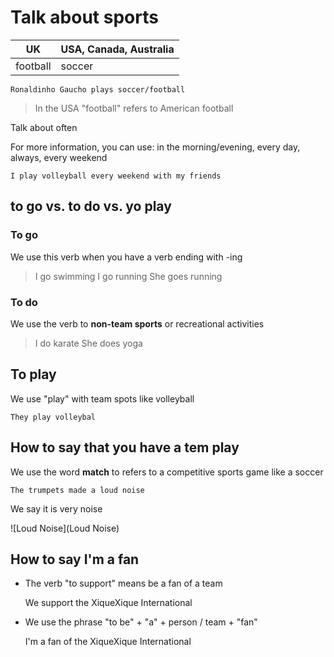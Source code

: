 # Talk about sports

| UK       | USA, Canada, Australia |
|----------|------------------------|
| football  | soccer                 |

    Ronaldinho Gaucho plays soccer/football
    
> In the USA "football" refers to American football

Talk about often

For more information, you can use: in the morning/evening, every day, always, every weekend

    I play volleyball every weekend with my friends

## to go vs. to do vs. yo play

### To go

We use this verb when you have a verb ending with -ing

> I go swimming
> I go running
> She goes running

### To do

We use the verb to **non-team sports** or recreational activities

> I do karate
> She does yoga

## To play

We use "play" with team spots like volleyball

    They play volleybal



## How to say that you have a tem play

We use the word **match** to refers to a competitive sports game like a soccer

`The trumpets made a loud noise`

We say it is very noise

![Loud Noise](Loud Noise)

## How to say I'm a fan

- The verb "to support" means be a fan of a team

    We support the XiqueXique International

- We use the phrase "to be" + "a" + person / team + "fan"

    I'm a fan of the XiqueXique International
